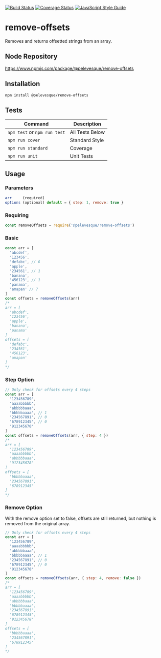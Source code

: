 [![Build Status](https://travis-ci.org/pelevesque/remove-offsets.svg?branch=master)](https://travis-ci.org/pelevesque/remove-offsets)
[![Coverage Status](https://coveralls.io/repos/github/pelevesque/remove-offsets/badge.svg?branch=master)](https://coveralls.io/github/pelevesque/remove-offsets?branch=master)
[![JavaScript Style Guide](https://img.shields.io/badge/code_style-standard-brightgreen.svg)](https://standardjs.com)

# remove-offsets

Removes and returns offsetted strings from an array.

## Node Repository

https://www.npmjs.com/package/@pelevesque/remove-offsets

## Installation

`npm install @pelevesque/remove-offsets`

## Tests

Command                      | Description
---------------------------- | ------------
`npm test` or `npm run test` | All Tests Below
`npm run cover`              | Standard Style
`npm run standard`           | Coverage
`npm run unit`               | Unit Tests

## Usage

### Parameters

```js
arr     (required)
options (optional) default = { step: 1, remove: true }
```

### Requiring

```js
const removeOffsets = require('@pelevesque/remove-offsets')
```

### Basic

```js
const arr = [
  'abcdef',
  '123456',
  'defabc', // 0
  'apple',
  '234561', // 1
  'banana',
  '456123', // 1
  'panama',
  'amapan' // 7
]
const offsets = removeOffsets(arr)
/*
arr = [
  'abcdef',
  '123456',
  'apple',
  'banana',
  'panama'
]
offsets = [
  'defabc',
  '234561',
  '456123',
  'amapan'
]
*/
```

### Step Option

```js
// Only check for offsets every 4 steps
const arr = [
  '123456789',
  'aaaabbbbb',
  'abbbbbaaa',
  'bbbbbaaaa', // 1
  '234567891', // 0
  '678912345', // 0
  '912345678'
]
const offsets = removeOffsets(arr, { step: 4 })
/*
arr = [
  '123456789',
  'aaaabbbbb',
  'abbbbbaaa',
  '912345678'
]
offsets = [
  'bbbbbaaaa',
  '234567891',
  '678912345'
]
*/
```

### Remove Option

With the remove option set to false, offsets are still returned, but nothing is
removed from the original array.

```js
// Only check for offsets every 4 steps
const arr = [
  '123456789',
  'aaaabbbbb',
  'abbbbbaaa',
  'bbbbbaaaa', // 1
  '234567891', // 0
  '678912345', // 0
  '912345678'
]
const offsets = removeOffsets(arr, { step: 4, remove: false })
/*
arr = [
  '123456789',
  'aaaabbbbb',
  'abbbbbaaa',
  'bbbbbaaaa',
  '234567891',
  '678912345',
  '912345678'
]
offsets = [
  'bbbbbaaaa',
  '234567891',
  '678912345'
]
*/
```
